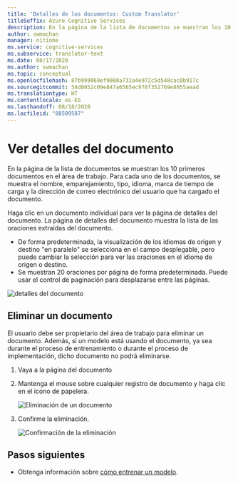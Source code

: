 ```yaml
---
title: 'Detalles de los documentos: Custom Translator'
titleSuffix: Azure Cognitive Services
description: En la página de la lista de documentos se muestran los 10 primeros documentos en el área de trabajo. Para cada uno de los documentos, se muestra el nombre, emparejamiento, tipo, idioma, marca de tiempo de carga y la dirección de correo electrónico del usuario que ha cargado el documento.
author: swmachan
manager: nitinme
ms.service: cognitive-services
ms.subservice: translator-text
ms.date: 08/17/2020
ms.author: swmachan
ms.topic: conceptual
ms.openlocfilehash: 87b999069ef9088a731a4e972c5d548cac0b917c
ms.sourcegitcommit: 54d8052c09e847a6565ec978f352769e8955aead
ms.translationtype: HT
ms.contentlocale: es-ES
ms.lasthandoff: 08/18/2020
ms.locfileid: "88509587"
---
```

# <a name="view-document-details"></a>Ver detalles del documento

En la página de la lista de documentos se muestran los 10 primeros documentos en el área de trabajo. Para cada uno de los documentos, se muestra el nombre, emparejamiento, tipo, idioma, marca de tiempo de carga y la dirección de correo electrónico del usuario que ha cargado el documento.

Haga clic en un documento individual para ver la página de detalles del documento. La página de detalles del documento muestra la lista de las oraciones extraídas del documento.

- De forma predeterminada, la visualización de los idiomas de origen y destino "en paralelo" se selecciona en el campo desplegable, pero puede cambiar la selección para ver las oraciones en el idioma de origen o destino.
- Se muestran 20 oraciones por página de forma predeterminada. Puede usar el control de paginación para desplazarse entre las páginas.

![detalles del documento](media/how-to/how-to-view-document-details.png)

## <a name="delete-a-document"></a>Eliminar un documento

El usuario debe ser propietario del área de trabajo para eliminar un documento. Además, si un modelo está usando el documento, ya sea durante el proceso de entrenamiento o durante el proceso de implementación, dicho documento no podrá eliminarse.

1. Vaya a la página del documento
2. Mantenga el mouse sobre cualquier registro de documento y haga clic en el icono de papelera.

    ![Eliminación de un documento](media/how-to/how-to-delete-document-1.png)

3. Confirme la eliminación.

    ![Confirmación de la eliminación](media/how-to/how-to-delete-document-confirm.png)

## <a name="next-steps"></a>Pasos siguientes

- Obtenga información sobre [cómo entrenar un modelo](how-to-train-model.md).
